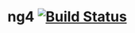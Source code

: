 # ng4 [![Build Status](https://travis-ci.org/devbhuwan/ng4.svg?branch=master)](https://travis-ci.org/devbhuwan/ng4)
